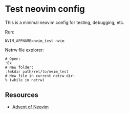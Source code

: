 # Test neovim config

This is a minimal neovim config for testing, debugging, etc.

Run:

```
NVIM_APPNAME=nvim_test nvim
```

Netrw file explorer:

```
# Open:
:Ex
# New folder:
:!mkdir path/rel/to/nvim_test
# New file in current netrw dir:
% (while in netrw)
```

## Resources

- [Advent of Neovim]("https://www.youtube.com/playlist?list=PLep05UYkc6wTyBe7kPjQFWVXTlhKeQejM")
